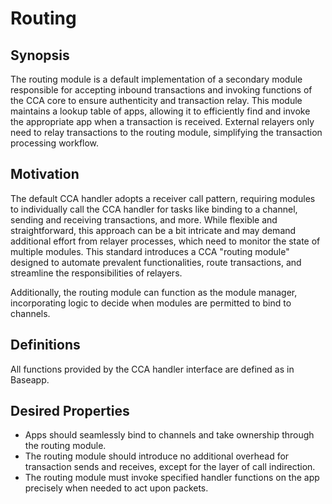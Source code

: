# Routing

## Synopsis

The routing module is a default implementation of a secondary module responsible for accepting inbound transactions and invoking functions of the CCA core to ensure authenticity and transaction relay. This module maintains a lookup table of apps, allowing it to efficiently find and invoke the appropriate app when a transaction is received. External relayers only need to relay transactions to the routing module, simplifying the transaction processing workflow.

## Motivation

The default CCA handler adopts a receiver call pattern, requiring modules to individually call the CCA handler for tasks like binding to a channel, sending and receiving transactions, and more. While flexible and straightforward, this approach can be a bit intricate and may demand additional effort from relayer processes, which need to monitor the state of multiple modules. This standard introduces a CCA "routing module" designed to automate prevalent functionalities, route transactions, and streamline the responsibilities of relayers.

Additionally, the routing module can function as the module manager, incorporating logic to decide when modules are permitted to bind to channels.

## Definitions

All functions provided by the CCA handler interface are defined as in Baseapp.

## Desired Properties

 - Apps should seamlessly bind to channels and take ownership through the routing module.
 - The routing module should introduce no additional overhead for transaction sends and receives, except for the layer of call indirection.
 - The routing module must invoke specified handler functions on the app precisely when needed to act upon packets.
